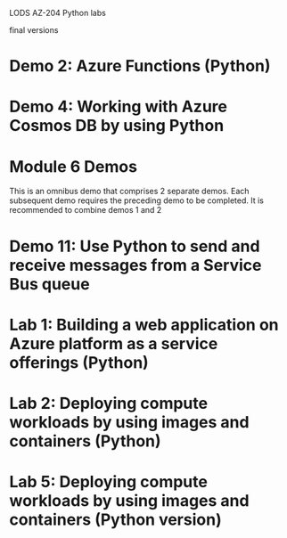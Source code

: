LODS AZ-204 Python labs

final versions

# Demo 2: Azure Functions (Python)

# Demo 4: Working with Azure Cosmos DB by using Python

# Module 6 Demos

This is an omnibus demo that comprises 2 separate demos. Each subsequent demo requires the preceding demo
to be completed. It is recommended to combine demos 1 and 2

# Demo 11: Use Python to send and receive messages from a Service Bus queue

# Lab 1: Building a web application on Azure platform as a service offerings  (Python)
# Lab 2: Deploying compute workloads by using images and containers (Python)
# Lab 5: Deploying compute workloads by using images and containers (Python version)
